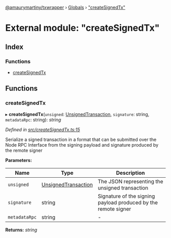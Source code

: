 [@amaurymartiny/txwrapper](../README.md) › [Globals](../globals.md) › ["createSignedTx"](_createsignedtx_.md)

# External module: "createSignedTx"

## Index

### Functions

* [createSignedTx](_createsignedtx_.md#createsignedtx)

## Functions

###  createSignedTx

▸ **createSignedTx**(`unsigned`: [UnsignedTransaction](../interfaces/_balancetransfer_.unsignedtransaction.md), `signature`: string, `metadataRpc`: string): *string*

*Defined in [src/createSignedTx.ts:15](https://github.com/amaurymartiny/polkadotjs-wrapper/blob/4ad0632/src/createSignedTx.ts#L15)*

Serialize a signed transaction in a format that can be submitted over the
Node RPC Interface from the signing payload and signature produced by the
remote signer

**Parameters:**

Name | Type | Description |
------ | ------ | ------ |
`unsigned` | [UnsignedTransaction](../interfaces/_balancetransfer_.unsignedtransaction.md) | The JSON representing the unsigned transaction |
`signature` | string | Signature of the signing payload produced by the remote signer  |
`metadataRpc` | string | - |

**Returns:** *string*
